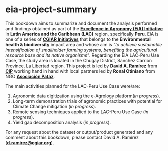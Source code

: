 # eia-project-summary

This bookdown aims to summarize and document the analysis performed and findings obtained as part of the [**Excellence in Agronomy (EiA) Initiative**](https://www.cgiar.org/initiative/11-excellence-in-agronomy-eia-solutions-for-agricultural-transformation/) in **Latin America and the Caribbean (LAC)** region, specifically **Peru**. EiA is one of a series of [**CGIAR Initiatives**](https://www.cgiar.org/research/cgiar-portfolio/) that belongs to the **Environmental health & biodiversity** impact area and whose aim is *"to achieve sustainable intensification of smallholder farming systems, benefiting the agricultural resource base and its native organisms"*. Regarding the EiA LAC-Peru Use Case, the study area is located in the Chugay District, Sanchez Carrión Province, La Libertad region. This project is led by [**David A. Ramírez**](http://www.davidramirezc.com/) from [**CIP**](https://cipotato.org/) working hand in hand with local partners led by **Ronal Otiniano** from NGO [**Asociación Pataz**](https://www.asociacionpataz.org.pe/).

The main activities planned for the LAC-Peru Use Case were/are:

1. Agronomic data digitization using the e-Agrology platform(*in progress*). 
2. Long-term demonstration trials of agronomic practices with potential for Climate Change mitigation (*in progress*).
3. Remote sensing techniques applied to the LAC-Peru Use Case (*in progress*). 
4. Yield gap decomposition analysis (*in progress*).

For any request about the dataset or output/product generated and any comment about this bookdown, please contact David A. Ramírez (**d.ramirez@cgiar.org**).
